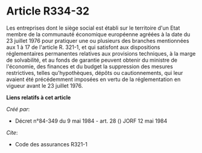 # Article R334-32

Les entreprises dont le siège social est établi sur le territoire d'un Etat membre de la communauté économique européenne
agréées à la date du 23 juillet 1976 pour pratiquer une ou plusieurs des branches mentionnées aux 1 à 17 de l'article R.
321-1, et qui satisfont aux dispositions réglementaires permanentes relatives aux provisions techniques, à la marge de
solvabilité, et au fonds de garantie peuvent obtenir du ministre de l'économie, des finances et du budget la suppression des
mesures restrictives, telles qu'hypothèques, dépôts ou cautionnements, qui leur avaient été précédemment imposées en vertu de
la réglementation en vigueur avant le 23 juillet 1976.

**Liens relatifs à cet article**

_Créé par_:

  - Décret n°84-349 du 9 mai 1984 - art. 28 () JORF 12 mai 1984

_Cite_:

  - Code des assurances R321-1
